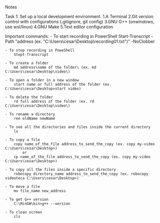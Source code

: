 Notes

Task 1: Set up a local development environment.
1.A Terminal
2.Git version control with configurations (.gitignore, git config)
3.GNU G++ (onwindows, use wsl/linux)
4.GNU Make
5.Text editor configuration

Important commands:
    - To start recording in PowerShell
        Start-Transcript -Path "address (ex. "C:\Users\cesar\Desktop\recording01.txt")" -NoClobber
    
    - To stop recording in PoweShell
        Stopt-Transcript
    
    - To create a folder
        md address\name of the folder\ (ex. md C:\Users\cesar\Desktop\video\)
    
    - To open a folder in a new window
        start name or full address of the folder (ex. C:\Users\cesar\Desktop>start video)
    
    - To delete the folder
        rd full address of the folder (ex. rd C:\Users\cesar\Desktop\video\)
    
    - To rename a directory
        ren oldName newName
    
    - To see all the directories and files inside the current directory
        ls
    
    - To copy a file
        copy name_of_the_file address_to_send_the_copy (ex. copy my-video C:\Users\cesar\Desktop>)
            or
        cp name_of_the_file address_to_send_the_copy (ex. copy my-video C:\Users\cesar\Desktop>)
    
    - To copy all the files inside a specific directory
        robocopy directory_name address_to_send_the_copy (ex. robocopy videoteca C:\Users\cesar\Desktop>)

    - To move a file
        mv file_name new_address
    
    - To get G++ version
        C:\MinGW\bin>g++ --version
    
    - To clean screen
        cls
    
    
    
